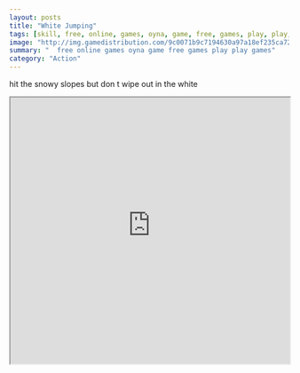 ```yaml
---
layout: posts
title: "White Jumping"
tags: [skill, free, online, games, oyna, game, free, games, play, play, games]
image: "http://img.gamedistribution.com/9c0071b9c7194630a97a18ef235ca724.jpg"
summary: "  free online games oyna game free games play play games"
category: "Action"
---
```


hit the snowy slopes but don t wipe out in the white

<iframe width="100%" height="480px;" src="http://flash.gamedistribution.com?game=9c0071b9c7194630a97a18ef235ca724"></iframe>